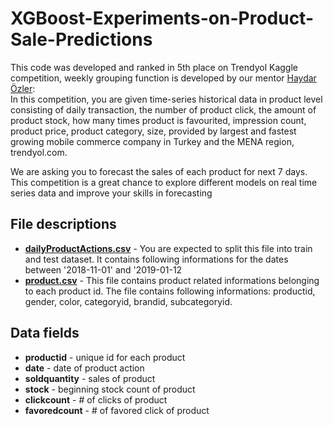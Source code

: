 # XGBoost-Experiments-on-Product-Sale-Predictions

<div class="markdown-converter__text--rendered"><p>This code was developed and ranked in 5th place on Trendyol Kaggle competition, weekly grouping function is developed by our mentor <a href="https://github.com/haydarozler">Haydar Özler</a>:<br>In this competition, you are given time-series historical data in product level consisting of daily transaction, the number of product click, the amount of product stock, how many times product is favourited, impression count, product price, product category, size, provided by largest and fastest growing mobile commerce company in Turkey and the MENA region, trendyol.com.  </p>

<p></p><p>We are asking you to forecast the sales of each product for next 7 days. This competition is a great chance to explore different models on real time series data and improve your skills in forecasting </p><p></p></div>

<div class="markdown-converter__text--rendered competition-data__content"><h2>File descriptions</h2>

<ul>
<li><strong><a href="https://www.kaggle.com/c/trendyol-project/download/dailyProductActions.csv">dailyProductActions.csv</a></strong> - You are expected to split this file into train and test dataset. 
It contains following informations for the dates between '2018-11-01' and '2019-01-12</li>
  <li><strong><a href="https://www.kaggle.com/c/trendyol-project/download/product.csv">product.csv</a></strong> - This file contains product related informations belonging to each product id. The file contains following informations: productid, gender, color, categoryid, brandid, subcategoryid. </li>
</ul>

<h2>Data fields</h2>

<ul>
<li><strong>productid</strong> - unique id for each product</li>
<li><strong>date</strong> - date of product action</li>
<li><strong>soldquantity</strong> - sales of product</li>
<li><strong>stock</strong> - beginning stock count of product</li>
<li><strong>clickcount</strong> - # of clicks of product</li>
<li><strong>favoredcount</strong> - # of favored click of product
</li>
</ul></div>
